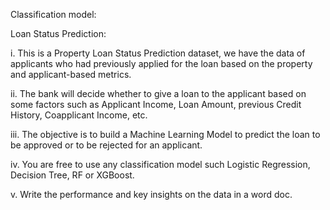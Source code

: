 Classification model:

Loan Status Prediction:

i. This is a Property Loan Status Prediction dataset, we have the data of
applicants who had previously applied for the loan based on the property and
applicant-based metrics.

ii. The bank will decide whether to give a loan to the applicant based on some
factors such as Applicant Income, Loan Amount, previous Credit History, Coapplicant
Income, etc.

iii. The objective is to build a Machine Learning Model to predict the loan to be
approved or to be rejected for an applicant.

iv. You are free to use any classification model such Logistic Regression, Decision
Tree, RF or XGBoost.

v. Write the performance and key insights on the data in a word doc.
